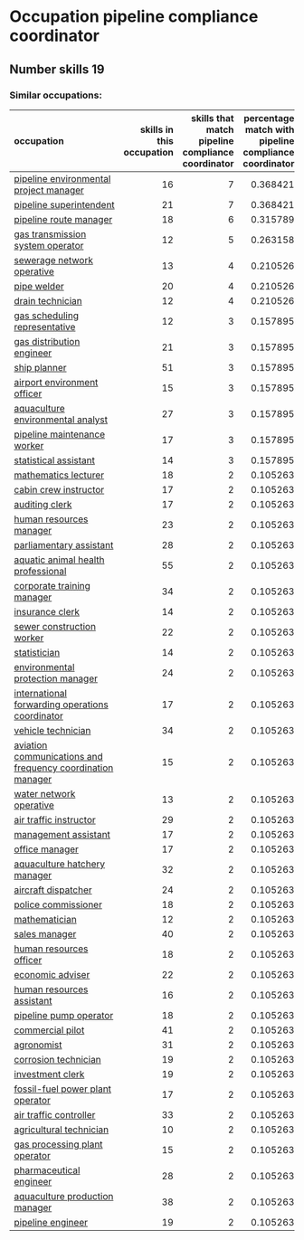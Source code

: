 # Occupation pipeline compliance coordinator
## Number skills 19
### Similar occupations:
| occupation                                                                                                                  |   skills in this occupation |   skills that match pipeline compliance coordinator |   percentage match with pipeline compliance coordinator |   skills not in pipeline compliance coordinator |
|:----------------------------------------------------------------------------------------------------------------------------|----------------------------:|----------------------------------------------------:|--------------------------------------------------------:|------------------------------------------------:|
| [pipeline environmental project manager](pipeline_environmental_project_manager.md)                                         |                          16 |                                                   7 |                                                0.368421 |                                               9 |
| [pipeline superintendent](pipeline superintendent.md)                                                                       |                          21 |                                                   7 |                                                0.368421 |                                              14 |
| [pipeline route manager](pipeline_route_manager.md)                                                                         |                          18 |                                                   6 |                                                0.315789 |                                              12 |
| [gas transmission system operator](gas_transmission_system_operator.md)                                                     |                          12 |                                                   5 |                                                0.263158 |                                               7 |
| [sewerage network operative](sewerage_network_operative.md)                                                                 |                          13 |                                                   4 |                                                0.210526 |                                               9 |
| [pipe welder](pipe_welder.md)                                                                                               |                          20 |                                                   4 |                                                0.210526 |                                              16 |
| [drain technician](drain_technician.md)                                                                                     |                          12 |                                                   4 |                                                0.210526 |                                               8 |
| [gas scheduling representative](gas_scheduling_representative.md)                                                           |                          12 |                                                   3 |                                                0.157895 |                                               9 |
| [gas distribution engineer](gas_distribution_engineer.md)                                                                   |                          21 |                                                   3 |                                                0.157895 |                                              18 |
| [ship planner](ship_planner.md)                                                                                             |                          51 |                                                   3 |                                                0.157895 |                                              48 |
| [airport environment officer](airport_environment_officer.md)                                                               |                          15 |                                                   3 |                                                0.157895 |                                              12 |
| [aquaculture environmental analyst](aquaculture_environmental_analyst.md)                                                   |                          27 |                                                   3 |                                                0.157895 |                                              24 |
| [pipeline maintenance worker](pipeline_maintenance_worker.md)                                                               |                          17 |                                                   3 |                                                0.157895 |                                              14 |
| [statistical assistant](statistical_assistant.md)                                                                           |                          14 |                                                   3 |                                                0.157895 |                                              11 |
| [mathematics lecturer](mathematics_lecturer.md)                                                                             |                          18 |                                                   2 |                                                0.105263 |                                              16 |
| [cabin crew instructor](cabin_crew_instructor.md)                                                                           |                          17 |                                                   2 |                                                0.105263 |                                              15 |
| [auditing clerk](auditing_clerk.md)                                                                                         |                          17 |                                                   2 |                                                0.105263 |                                              15 |
| [human resources manager](human_resources_manager.md)                                                                       |                          23 |                                                   2 |                                                0.105263 |                                              21 |
| [parliamentary assistant](parliamentary_assistant.md)                                                                       |                          28 |                                                   2 |                                                0.105263 |                                              26 |
| [aquatic animal health professional](aquatic_animal_health_professional.md)                                                 |                          55 |                                                   2 |                                                0.105263 |                                              53 |
| [corporate training manager](corporate_training_manager.md)                                                                 |                          34 |                                                   2 |                                                0.105263 |                                              32 |
| [insurance clerk](insurance_clerk.md)                                                                                       |                          14 |                                                   2 |                                                0.105263 |                                              12 |
| [sewer construction worker](sewer_construction_worker.md)                                                                   |                          22 |                                                   2 |                                                0.105263 |                                              20 |
| [statistician](statistician.md)                                                                                             |                          14 |                                                   2 |                                                0.105263 |                                              12 |
| [environmental protection manager](environmental_protection_manager.md)                                                     |                          24 |                                                   2 |                                                0.105263 |                                              22 |
| [international forwarding operations coordinator](international_forwarding_operations_coordinator.md)                       |                          17 |                                                   2 |                                                0.105263 |                                              15 |
| [vehicle technician](vehicle_technician.md)                                                                                 |                          34 |                                                   2 |                                                0.105263 |                                              32 |
| [aviation communications and frequency coordination manager](aviation_communications_and_frequency_coordination_manager.md) |                          15 |                                                   2 |                                                0.105263 |                                              13 |
| [water network operative](water_network_operative.md)                                                                       |                          13 |                                                   2 |                                                0.105263 |                                              11 |
| [air traffic instructor](air_traffic_instructor.md)                                                                         |                          29 |                                                   2 |                                                0.105263 |                                              27 |
| [management assistant](management_assistant.md)                                                                             |                          17 |                                                   2 |                                                0.105263 |                                              15 |
| [office manager](office_manager.md)                                                                                         |                          17 |                                                   2 |                                                0.105263 |                                              15 |
| [aquaculture hatchery manager](aquaculture_hatchery_manager.md)                                                             |                          32 |                                                   2 |                                                0.105263 |                                              30 |
| [aircraft dispatcher](aircraft_dispatcher.md)                                                                               |                          24 |                                                   2 |                                                0.105263 |                                              22 |
| [police commissioner](police_commissioner.md)                                                                               |                          18 |                                                   2 |                                                0.105263 |                                              16 |
| [mathematician](mathematician.md)                                                                                           |                          12 |                                                   2 |                                                0.105263 |                                              10 |
| [sales manager](sales_manager.md)                                                                                           |                          40 |                                                   2 |                                                0.105263 |                                              38 |
| [human resources officer](human_resources_officer.md)                                                                       |                          18 |                                                   2 |                                                0.105263 |                                              16 |
| [economic adviser](economic_adviser.md)                                                                                     |                          22 |                                                   2 |                                                0.105263 |                                              20 |
| [human resources assistant](human_resources_assistant.md)                                                                   |                          16 |                                                   2 |                                                0.105263 |                                              14 |
| [pipeline pump operator](pipeline_pump_operator.md)                                                                         |                          18 |                                                   2 |                                                0.105263 |                                              16 |
| [commercial pilot](commercial_pilot.md)                                                                                     |                          41 |                                                   2 |                                                0.105263 |                                              39 |
| [agronomist](agronomist.md)                                                                                                 |                          31 |                                                   2 |                                                0.105263 |                                              29 |
| [corrosion technician](corrosion_technician.md)                                                                             |                          19 |                                                   2 |                                                0.105263 |                                              17 |
| [investment clerk](investment_clerk.md)                                                                                     |                          19 |                                                   2 |                                                0.105263 |                                              17 |
| [fossil-fuel power plant operator](fossil-fuel_power_plant_operator.md)                                                     |                          17 |                                                   2 |                                                0.105263 |                                              15 |
| [air traffic controller](air_traffic_controller.md)                                                                         |                          33 |                                                   2 |                                                0.105263 |                                              31 |
| [agricultural technician](agricultural_technician.md)                                                                       |                          10 |                                                   2 |                                                0.105263 |                                               8 |
| [gas processing plant operator](gas_processing_plant_operator.md)                                                           |                          15 |                                                   2 |                                                0.105263 |                                              13 |
| [pharmaceutical engineer](pharmaceutical_engineer.md)                                                                       |                          28 |                                                   2 |                                                0.105263 |                                              26 |
| [aquaculture production manager](aquaculture_production_manager.md)                                                         |                          38 |                                                   2 |                                                0.105263 |                                              36 |
| [pipeline engineer](pipeline_engineer.md)                                                                                   |                          19 |                                                   2 |                                                0.105263 |                                              17 |
